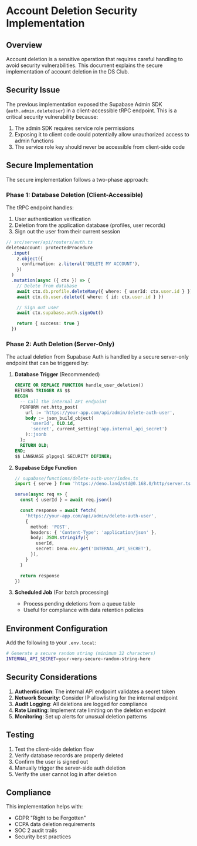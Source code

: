 # Account Deletion Security Implementation

## Overview

Account deletion is a sensitive operation that requires careful handling to
avoid security vulnerabilities. This document explains the secure implementation
of account deletion in the DS Club.

## Security Issue

The previous implementation exposed the Supabase Admin SDK
(`auth.admin.deleteUser`) in a client-accessible tRPC endpoint. This is a
critical security vulnerability because:

1. The admin SDK requires service role permissions
2. Exposing it to client code could potentially allow unauthorized access to
   admin functions
3. The service role key should never be accessible from client-side code

## Secure Implementation

The secure implementation follows a two-phase approach:

### Phase 1: Database Deletion (Client-Accessible)

The tRPC endpoint handles:

1. User authentication verification
2. Deletion from the application database (profiles, user records)
3. Sign out the user from their current session

```typescript
// src/server/api/routers/auth.ts
deleteAccount: protectedProcedure
  .input(
    z.object({
      confirmation: z.literal('DELETE MY ACCOUNT'),
    })
  )
  .mutation(async ({ ctx }) => {
    // Delete from database
    await ctx.db.profile.deleteMany({ where: { userId: ctx.user.id } })
    await ctx.db.user.delete({ where: { id: ctx.user.id } })

    // Sign out user
    await ctx.supabase.auth.signOut()

    return { success: true }
  })
```

### Phase 2: Auth Deletion (Server-Only)

The actual deletion from Supabase Auth is handled by a secure server-only
endpoint that can be triggered by:

1. **Database Trigger** (Recommended)

   ```sql
   CREATE OR REPLACE FUNCTION handle_user_deletion()
   RETURNS TRIGGER AS $$
   BEGIN
     -- Call the internal API endpoint
     PERFORM net.http_post(
       url := 'https://your-app.com/api/admin/delete-auth-user',
       body := json_build_object(
         'userId', OLD.id,
         'secret', current_setting('app.internal_api_secret')
       )::jsonb
     );
     RETURN OLD;
   END;
   $$ LANGUAGE plpgsql SECURITY DEFINER;
   ```

2. **Supabase Edge Function**

   ```typescript
   // supabase/functions/delete-auth-user/index.ts
   import { serve } from 'https://deno.land/std@0.168.0/http/server.ts'

   serve(async req => {
     const { userId } = await req.json()

     const response = await fetch(
       'https://your-app.com/api/admin/delete-auth-user',
       {
         method: 'POST',
         headers: { 'Content-Type': 'application/json' },
         body: JSON.stringify({
           userId,
           secret: Deno.env.get('INTERNAL_API_SECRET'),
         }),
       }
     )

     return response
   })
   ```

3. **Scheduled Job** (For batch processing)
   - Process pending deletions from a queue table
   - Useful for compliance with data retention policies

## Environment Configuration

Add the following to your `.env.local`:

```bash
# Generate a secure random string (minimum 32 characters)
INTERNAL_API_SECRET=your-very-secure-random-string-here
```

## Security Considerations

1. **Authentication**: The internal API endpoint validates a secret token
2. **Network Security**: Consider IP allowlisting for the internal endpoint
3. **Audit Logging**: All deletions are logged for compliance
4. **Rate Limiting**: Implement rate limiting on the deletion endpoint
5. **Monitoring**: Set up alerts for unusual deletion patterns

## Testing

1. Test the client-side deletion flow
2. Verify database records are properly deleted
3. Confirm the user is signed out
4. Manually trigger the server-side auth deletion
5. Verify the user cannot log in after deletion

## Compliance

This implementation helps with:

- GDPR "Right to be Forgotten"
- CCPA data deletion requirements
- SOC 2 audit trails
- Security best practices
